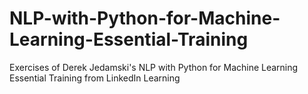 # NLP-with-Python-for-Machine-Learning-Essential-Training
Exercises of Derek Jedamski's NLP with Python for Machine Learning Essential Training from LinkedIn Learning
